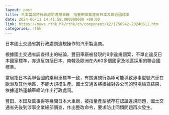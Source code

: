 ```yaml
---
layout: post
title: 日本當局將行政處罰違規車廠　指豐田個案違反日本及聯合國標準
date: 2024-06-11 14:41:58.000000000 +08:00
link: https://news.rthk.hk/rthk/ch/component/k2/1756942-20240611.htm
categories: rthk
---
```


日本國土交通省將行政處罰違規操作的汽車製造商。

根據國土交通省調查得出的結論，豐田車廠被發現的6宗違規個案，不單止違反日本國家標準，亦違反包括日本、南韓及歐洲在內60多個國家及地區採用的聯合國標準。

當局指日本與聯合國的乘用車標準一致，有關違規行為極可能導致涉事型號汽車在歐洲及其他地區，不能大規模生產。國土交通省將根據對各公司的現場檢查結果，依據道路運輸車輛法作出行政處罰。

豐田、本田及萬事得等幾間日本大車廠，被指量產型號存在認證違規問題，國土交通省先後到涉事企業總部調查，作出整改命令，要求防止同類問題再次發生。
